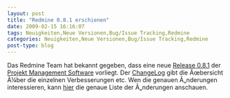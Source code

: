 ```yaml
---
layout: post
title: "Redmine 0.8.1 erschienen"
date: 2009-02-15 16:16:07
tags: Neuigkeiten,Neue Versionen,Bug/Issue Tracking,Redmine
categories: Neuigkeiten,Neue Versionen,Bug/Issue Tracking,Redmine
post-type: blog
---
```

Das Redmine Team hat bekannt gegeben, dass eine neue <a href="http://www.redmine.org/news/show/21">Release 0.8.1</a> der <a href="http://www.redmine.org">Projekt Management Software</a> vorliegt. Der <a href="http://www.redmine.org/wiki/redmine/Changelog">ChangeLog</a> gibt die Ãœbersicht Ã¼ber die einzelnen Verbesserungen etc. Wen die genauen Ã„nderungen interessieren, kann <a href="http://www.redmine.org/versions/show/7">hier</a> die genaue Liste der Ã„nderungen anschauen.